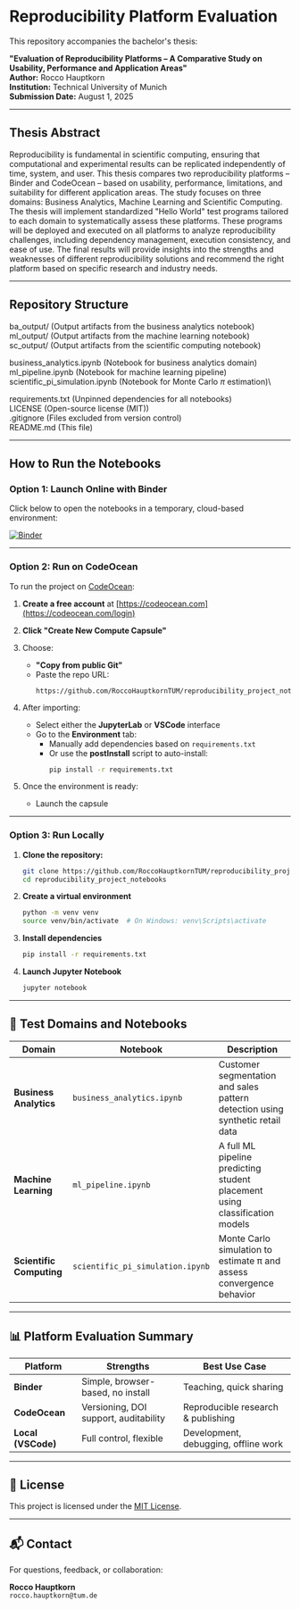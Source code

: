 # Reproducibility Platform Evaluation

This repository accompanies the bachelor's thesis:

**"Evaluation of Reproducibility Platforms – A Comparative Study on Usability, Performance and Application Areas"**  
**Author:** Rocco Hauptkorn  
**Institution:** Technical University of Munich  
**Submission Date:** August 1, 2025

---

## Thesis Abstract

Reproducibility is fundamental in scientific computing, ensuring that computational and experimental results can be replicated independently of time, system, and user. This thesis compares two reproducibility platforms – Binder and CodeOcean – based on usability, performance, limitations, and suitability for different application areas. The study focuses on three domains: Business Analytics, Machine Learning and Scientific Computing. The thesis will implement standardized "Hello World" test programs tailored to each domain to systematically assess these platforms. These programs will be deployed and executed on all platforms to analyze reproducibility challenges, including dependency management, execution consistency, and ease of use. The final results will provide insights into the strengths and weaknesses of different reproducibility solutions and recommend the right platform based on specific research and industry needs.


---

## Repository Structure

ba_output/ (Output artifacts from the business analytics notebook)\
ml_output/ (Output artifacts from the machine learning notebook)\
sc_output/ (Output artifacts from the scientific computing notebook)

business_analytics.ipynb (Notebook for business analytics domain)\
ml_pipeline.ipynb (Notebook for machine learning pipeline)\
scientific_pi_simulation.ipynb (Notebook for Monte Carlo $\pi$ estimation)\

requirements.txt (Unpinned dependencies for all notebooks)\
LICENSE (Open-source license (MIT))\
.gitignore (Files excluded from version control)\
README.md (This file)


---

## How to Run the Notebooks

### Option 1: Launch Online with Binder
Click below to open the notebooks in a temporary, cloud-based environment:

[![Binder](https://mybinder.org/badge_logo.svg)](https://mybinder.org/v2/gh/RoccoHauptkornTUM/reproducibility_project_notebooks/HEAD)

---
### Option 2: Run on CodeOcean

To run the project on [CodeOcean](https://codeocean.com/dashboard):

1. **Create a free account** at [https://codeocean.com](https://codeocean.com/login)
2. **Click "Create New Compute Capsule"**
3. Choose:
   - **"Copy from public Git"**
   - Paste the repo URL:  
     ```
     https://github.com/RoccoHauptkornTUM/reproducibility_project_notebooks.git
     ```

4. After importing:
   - Select either the **JupyterLab** or **VSCode** interface
   - Go to the **Environment** tab:
     - Manually add dependencies based on `requirements.txt`
     - Or use the **postInstall** script to auto-install:
       ```bash
       pip install -r requirements.txt
       ```

5. Once the environment is ready:
   - Launch the capsule
---

### Option 3: Run Locally

1. **Clone the repository:**
   ```bash
   git clone https://github.com/RoccoHauptkornTUM/reproducibility_project_notebooks.git
   cd reproducibility_project_notebooks
2. **Create a virtual environment**
    ```bash
    python -m venv venv
    source venv/bin/activate  # On Windows: venv\Scripts\activate
3. **Install dependencies**
    ```bash
    pip install -r requirements.txt
4. **Launch Jupyter Notebook**
    ```bash
    jupyter notebook
---


## 🧪 Test Domains and Notebooks

| Domain              | Notebook                         | Description |
|---------------------|----------------------------------|-------------|
| **Business Analytics**  | `business_analytics.ipynb`         | Customer segmentation and sales pattern detection using synthetic retail data |
| **Machine Learning**    | `ml_pipeline.ipynb`                | A full ML pipeline predicting student placement using classification models |
| **Scientific Computing**| `scientific_pi_simulation.ipynb`   | Monte Carlo simulation to estimate π and assess convergence behavior |

---

## 📊 Platform Evaluation Summary

| Platform    | Strengths | Best Use Case |
|-------------|-----------|----------------|
| **Binder**      | Simple, browser-based, no install | Teaching, quick sharing |
| **CodeOcean**   | Versioning, DOI support, auditability | Reproducible research & publishing |
| **Local (VSCode)** | Full control, flexible | Development, debugging, offline work |

---

## 📄 License

This project is licensed under the [MIT License](./LICENSE).

---

## 📬 Contact

For questions, feedback, or collaboration:

**Rocco Hauptkorn**  
`rocco.hauptkorn@tum.de`

